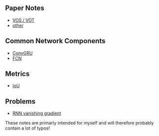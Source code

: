 ## **Paper Notes**

- [VOS / VOT](https://github.com/CuijingChen/Paper_Notes/tree/master/Paper%20Notes/VOS%26VOT)
- [other]() 



## **Common Network Components**

- [ConvGRU](https://github.com/CuijingChen/Notes/tree/master/Network%20Component/ConvGRU)
- [FCN](https://github.com/CuijingChen/Notes/tree/master/Network%20Component/FCN)



## **Metrics**

- [IoU](https://github.com/CuijingChen/Notes/tree/master/Metrics/IoU)



## **Problems**

- [RNN vanishing gradient](https://github.com/CuijingChen/Notes/blob/master/Problems/RNN%20vanishing%20gradient.md)





These notes are primarly intended for myself and will therefore probably contain a lot of typos!


